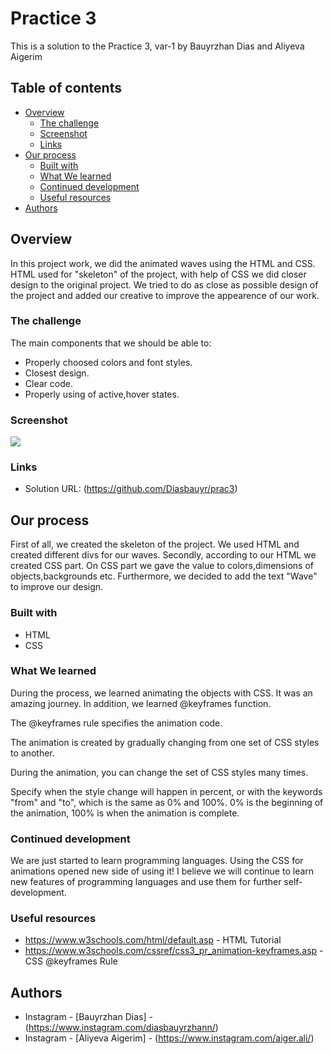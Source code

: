 # Practice 3

This is a solution to the Practice 3, var-1 by Bauyrzhan Dias and Aliyeva Aigerim

## Table of contents

- [Overview](#overview)
  - [The challenge](#the-challenge)
  - [Screenshot](#screenshot)
  - [Links](#links)
- [Our process](#Our-process)
  - [Built with](#built-with)
  - [What We learned](#what-we-learned)
  - [Continued development](#continued-development)
  - [Useful resources](#useful-resources)
- [Authors](#authors)


## Overview
In this project work, we did the animated waves using the HTML and CSS. HTML used for "skeleton" of the project, with help of CSS we did closer design to the original project. We tried to do as close as possible design of the project and added our creative to improve the appearence of our work.

### The challenge
The main components that we should be able to:
- Properly choosed colors and font styles. 
- Closest design.
- Clear code.
- Properly using of active,hover states.


### Screenshot

![](./screenshotofsite.png)


### Links

- Solution URL: (https://github.com/Diasbauyr/prac3)

## Our process

First of all, we created the skeleton of the project. We used HTML and created different divs for our waves. Secondly, according to our HTML we created CSS part. On CSS part we gave the value to colors,dimensions of objects,backgrounds etc. Furthermore, we decided to add the text "Wave" to improve our design.

### Built with

- HTML 
- CSS 


### What We learned

During the process, we learned animating the objects with CSS. It was an amazing journey.
In addition, we learned @keyframes function.

The @keyframes rule specifies the animation code.

The animation is created by gradually changing from one set of CSS styles to another.

During the animation, you can change the set of CSS styles many times.

Specify when the style change will happen in percent, or with the keywords "from" and "to", which is the same as 0% and 100%. 0% is the beginning of the animation, 100% is when the animation is complete.

### Continued development

We are just started to learn programming languages. Using the CSS for animations opened new side of using it! I believe we will continue to learn new features of programming languages and use them for further self-development.

### Useful resources

- https://www.w3schools.com/html/default.asp - HTML Tutorial
- https://www.w3schools.com/cssref/css3_pr_animation-keyframes.asp - CSS @keyframes Rule

## Authors

- Instagram - [Bauyrzhan Dias] - (https://www.instagram.com/diasbauyrzhann/)
- Instagram - [Aliyeva Aigerim] - (https://www.instagram.com/aiger.ali/)

